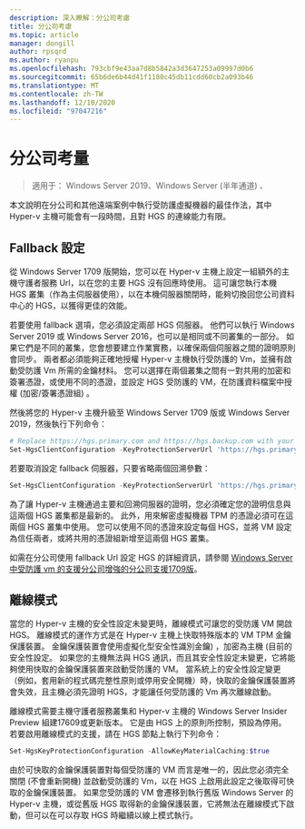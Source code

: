 ```yaml
---
description: 深入瞭解：分公司考慮
title: 分公司考慮
ms.topic: article
manager: dongill
author: rpsqrd
ms.author: ryanpu
ms.openlocfilehash: 793cbf9e43aa7d8b5842a3d3647253a09997d0b6
ms.sourcegitcommit: 65b6de6b44d41f1180c45db11cdd60cb2a093b46
ms.translationtype: MT
ms.contentlocale: zh-TW
ms.lasthandoff: 12/10/2020
ms.locfileid: "97047216"
---
```

# <a name="branch-office-considerations"></a>分公司考量

> 適用于： Windows Server 2019、Windows Server (半年通道) 、

本文說明在分公司和其他遠端案例中執行受防護虛擬機器的最佳作法，其中 Hyper-v 主機可能會有一段時間，且對 HGS 的連線能力有限。

## <a name="fallback-configuration"></a>Fallback 設定

從 Windows Server 1709 版開始，您可以在 Hyper-v 主機上設定一組額外的主機守護者服務 Url，以在您的主要 HGS 沒有回應時使用。
這可讓您執行本機 HGS 叢集（作為主伺服器使用），以在本機伺服器關閉時，能夠切換回您公司資料中心的 HGS，以獲得更佳的效能。

若要使用 fallback 選項，您必須設定兩部 HGS 伺服器。 他們可以執行 Windows Server 2019 或 Windows Server 2016，也可以是相同或不同叢集的一部分。 如果它們是不同的叢集，您會想要建立作業實務，以確保兩個伺服器之間的證明原則會同步。 兩者都必須能夠正確地授權 Hyper-v 主機執行受防護的 Vm，並擁有啟動受防護 Vm 所需的金鑰材料。 您可以選擇在兩個叢集之間有一對共用的加密和簽署憑證，或使用不同的憑證，並設定 HGS 受防護的 VM，在防護資料檔案中授權 (加密/簽署憑證組) 。

然後將您的 Hyper-v 主機升級至 Windows Server 1709 版或 Windows Server 2019，然後執行下列命令：
```powershell
# Replace https://hgs.primary.com and https://hgs.backup.com with your own domain names and protocols
Set-HgsClientConfiguration -KeyProtectionServerUrl 'https://hgs.primary.com/KeyProtection' -AttestationServerUrl 'https://hgs.primary.com/Attestation' -FallbackKeyProtectionServerUrl 'https://hgs.backup.com/KeyProtection' -FallbackAttestationServerUrl 'https://hgs.backup.com/Attestation'
```

若要取消設定 fallback 伺服器，只要省略兩個回溯參數：
```powershell
Set-HgsClientConfiguration -KeyProtectionServerUrl 'https://hgs.primary.com/KeyProtection' -AttestationServerUrl 'https://hgs.primary.com/Attestation'
```

為了讓 Hyper-v 主機通過主要和回溯伺服器的證明，您必須確定您的證明信息與這兩個 HGS 叢集都是最新的。
此外，用來解密虛擬機器 TPM 的憑證必須可在這兩個 HGS 叢集中使用。
您可以使用不同的憑證來設定每個 HGS，並將 VM 設定為信任兩者，或將共用的憑證組新增至這兩個 HGS 叢集。

如需在分公司使用 fallback Url 設定 HGS 的詳細資訊，請參閱 [Windows Server 中受防護 vm 的支援分公司增強的分公司支援1709版](/archive/blogs/datacentersecurity/improved-branch-office-support-for-shielded-vms-in-windows-server-version-1709)。


## <a name="offline-mode"></a>離線模式

當您的 Hyper-v 主機的安全性設定未變更時，離線模式可讓您的受防護 VM 開啟 HGS。
離線模式的運作方式是在 Hyper-v 主機上快取特殊版本的 VM TPM 金鑰保護裝置。
金鑰保護裝置會使用虛擬化型安全性識別金鑰) ，加密為主機 (目前的安全性設定。
如果您的主機無法與 HGS 通訊，而且其安全性設定未變更，它將能夠使用快取的金鑰保護裝置來啟動受防護的 VM。
當系統上的安全性設定變更（例如，套用新的程式碼完整性原則或停用安全開機）時，快取的金鑰保護裝置將會失效，且主機必須先證明 HGS，才能讓任何受防護的 Vm 再次離線啟動。

離線模式需要主機守護者服務叢集和 Hyper-v 主機的 Windows Server Insider Preview 組建17609或更新版本。
它是由 HGS 上的原則所控制，預設為停用。
若要啟用離線模式的支援，請在 HGS 節點上執行下列命令：

```powershell
Set-HgsKeyProtectionConfiguration -AllowKeyMaterialCaching:$true
```

由於可快取的金鑰保護裝置對每個受防護的 VM 而言是唯一的，因此您必須完全關閉 (不會重新開機) 並啟動受防護的 Vm，以在 HGS 上啟用此設定之後取得可快取的金鑰保護裝置。
如果您受防護的 VM 會遷移到執行舊版 Windows Server 的 Hyper-v 主機，或從舊版 HGS 取得新的金鑰保護裝置，它將無法在離線模式下啟動，但可以在可以存取 HGS 時繼續以線上模式執行。
